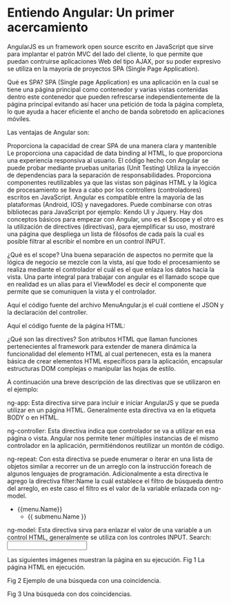 # Entiendo Angular: Un primer acercamiento

AngularJS es un framework open source escrito en JavaScript que sirve para implantar el patrón MVC del lado del cliente, lo que permite que puedan contruirse aplicaciones Web del tipo AJAX, por su poder expresivo se utiliza en la mayoría de proyectos SPA (Single Page Application).

Qué es SPA?
SPA (Single page Application) es una aplicación en la cual se tiene una página principal como contenedor y varias vistas contenidas dentro este contenedor que pueden refrescarse independientemente de la página principal evitando así hacer una petición de toda la página completa, lo que ayuda a hacer eficiente el ancho de banda sobretodo en aplicaciones móviles.

Las ventajas de Angular son:

Proporciona la capacidad de crear SPA de una manera clara y mantenible
Le proporciona una capacidad de data binding al HTML, lo que proporciona una experiencia responsiva al usuario.
El código hecho con Angular se puede probar mediante pruebas unitarias (Unit Testing)
Utiliza la inyección de dependencias para la separación de responsabilidades.
Proporciona componentes reutilizables ya que las vistas son páginas HTML y la lógica de procesamiento se lleva a cabo por los controllers (controladores) escritos en JavaScript.
Angular es compatible entre la mayoría de las plataformas (Android, IOS) y navegadores.
Puede combinarse con otras bibliotecas para JavaScript por ejemplo: Kendo UI y Jquery.
Hay dos conceptos básicos para empezar con Angular, uno es el $scope y el otro es la utilización de directives (directivas), para ejemplificar su uso, mostraré una página que despliega un lista de filósofos de cada país la cual es posible filtrar al escribir el nombre en un control INPUT.

¿Qué es el scope?
Una buena separación de aspectos no permite que la lógica de negocio se mezcle con la vista, así que todo el procesamiento se realiza mediante el controlador el cuál es el que enlaza los datos hacia la vista. Una parte integral para trabajar con angular es el llamado scope que en realidad es un alias para el ViewModel es decir el componente que permite que se comuniquen la vista y el controlador.

Aquí el código fuente del archivo MenuAngular.js el cuál contiene el JSON y la declaración del controller.



Aquí el código fuente de la página HTML:


¿Qué son las directives?
Son atributos HTML que llaman funciones pertenecientes al framework para extender de manera dinámica la funcionalidad del elemento HTML al cual pertenecen, esta es la manera básica de crear elementos HTML específicos para la aplicación, encapsular estructuras DOM complejas o manipular las hojas de estilo.

A continuación una breve descripción de las directivas que se utilizaron en el ejemplo:

ng-app: Esta directiva sirve para incluir e iniciar AngularJS y que se pueda utilizar en un página HTML. Generalmente esta directiva va en la etiqueta BODY o en HTML.
          <!doctype html>
<html ng-app="App">
        
ng-controller: Esta directiva indica que controlador se va a utilizar en esa página o vista. Angular nos permite tener múltiples instancias de el mismo controlador en la aplicación, permitiéndonos reutilizar un montón de código.
    <body ng-controller="SimpleCtrl">      
        
ng-repeat: Con esta directiva se puede enumerar o iterar en una lista de objetos similar a recorrer un de un arreglo con la instrucción foreach de algunos lenguajes de programación. Adicionalmente a esta directiva le agrego la directiva filter:Name la cuál establece el filtro de búsqueda dentro del arreglo, en este caso el filtro es el valor de la variable enlazada con ng-model.
          <ul>
                    <li ng-repeat="menu in menus">{{menu.Name}}
                    <ul ng-repeat="submenu in menu.Children | filter:Name">
                        <li>{{ submenu.Name }}</li>
                    </ul>
                    </li>
                </ul>
        
ng-model: Esta directiva sirva para enlazar el valor de una variable a un control HTML, generalmente se utiliza con los controles INPUT.
          <td><label for="inputSearch" class="control-label">Search:</label></td>
                <td><input type="text" id="inputSearch" class="field-value" ng-model="Name"/></td>
        
Las siguientes imágenes muestran la página en su ejecución.
Fig 1 La página HTML en ejecución.



Fig 2 Ejemplo de una búsqueda con una coincidencia.



Fig 3 Una búsqueda con dos coincidencias.
